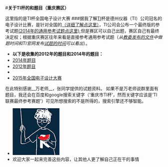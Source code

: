 
#**关于TI杯的和题目（重庆赛区）**

这里指的是TI杯全国电子设计大赛
###据我了解[TI](http://www.deyisupport.com/universityprogram/default.aspx)杯是德州仪器（TI）公司冠名的电子设计比赛，是针对全国的[（详细了解点这里）](http://www.deyisupport.com/universityprogram/w/contests/513.2014ti.aspx)，TI公司会公布一个最终版的参考试题[(2014年的通用参考试题点这里)](http://www.deyisupport.com/universityprogram/b/announcements/archive/2014/08/12/51794.aspx),但是赛区可以自己出题，赛区自己有最终决定权；根据重庆赛区往年来看是直接参考通用参考试题（*从[教委发布的文件](http://www.jlpjw.gov.cn/GuestBook/sjwj/sjwj/2014/05/1703054407.html)中做题时间和TI官网发布[试题的时间](http://www.deyisupport.com/universityprogram/b/announcements/archive/2014/08/12/51794.aspx)可以看出*）。
* **以下是收集的2012年的题目和2014年的题目：**
* [2014年题目](https://raw.githubusercontent.com/afshare/Competition-to-collect/master/2014%20TI%20%E8%81%94%E8%B5%9B%E6%9C%80%E7%BB%88%E5%8F%82%E8%80%83%E8%B5%9B%E9%A2%98.zip)
* [2012年题目](https://github.com/afshare/Competition-to-collect/blob/master/2012%E6%9C%80%E7%BB%88%E5%8F%82%E8%80%83%E8%AF%95%E9%A2%98.zip?raw=true)
* 
* [2015年全国电子设计大赛](https://raw.githubusercontent.com/afshare/Competition-to-collect/master/2015%E5%85%A8%E5%9B%BD%E5%A4%A7%E5%AD%A6%E7%94%9F%E7%94%B5%E5%AD%90%E8%AE%BE%E8%AE%A1%E7%AB%9E%E8%B5%9B.zip)

在此特别感谢__万老师__，张同学提供的试题资料。
如果不是万老师说群里面有题目，我还会在百度和google搜索关键字（‘重庆市TI杯’，然而关键字应该是‘TI 联赛最终参考赛题’）可见所想搜索的不是所得的，搜索引擎还不够智能。
* ![myicon](https://github.com/afshare/Competition-to-collect/blob/master/changeR1-v2-150px.png)
* 欢迎大家一起来完善这些内容，让其他人更了解自己正在干的事情
